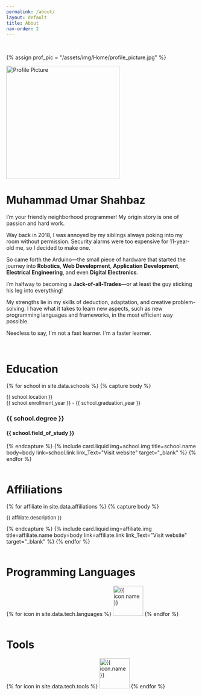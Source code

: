 ```yaml
---
permalink: /about/
layout: default
title: About
nav-order: 2
---
```


<br class="spacer">

{% assign prof_pic = "/assets/img/Home/profile_picture.jpg" %}
<div class="center-element">
<img src="{{ prof_pic | split: '.' | first | relative_url }}-480.webp" width="300px" height="300px" loading="eager" class="circle" alt="Profile Picture" onerror="this.onerror=null; this.src='{{ prof_pic | relative_url }}';" >
</div>


<h1 class="heading center-text uppercase">Muhammad Umar Shahbaz</h1>

I’m your friendly neighborhood programmer! My origin story is one of passion and hard work.

Way back in 2018, I was annoyed by my siblings always poking into my room without permission. Security alarms were too expensive for 11-year-old me, so I decided to make one.

So came forth the Arduino—the small piece of hardware that started the journey into **Robotics**, **Web Development**, **Application Development**, **Electrical Engineering**, and even **Digital Electronics**.

I’m halfway to becoming a **Jack-of-all-Trades**—or at least the guy sticking his leg into everything!

My strengths lie in my skills of deduction, adaptation, and creative problem-solving. I have what it takes to learn new aspects, such as new programming languages and frameworks, in the most efficient way possible.

Needless to say, I'm not a fast learner. I'm a faster learner.

<br class="spacer">

<h1 class="heading uppercase">Education</h1>
<div class="card-container">
    {% for school in site.data.schools %}
        {%  capture body %}
            <p style="font-size: small;">{{ school.location }}<br>{{ school.enrollment_year }} - {{ school.graduation_year }}</p>
            <h3>{{ school.degree }}</h3>
            <h4>{{ school.field_of_study }}</h4>
        {% endcapture %}
        {%  include card.liquid img=school.img title=school.name body=body link=school.link link_Text="Visit website" target="_blank" %}
    {% endfor %}
</div>

<br class="spacer">

<h1 class="heading right-text uppercase">Affiliations</h1>
<div class="card-container">
    {% for affiliate in site.data.affiliations %}
        {%  capture body %}
            <p style="font-size: small;">{{ affiliate.description }}</p>
        {% endcapture %}
        {%  include card.liquid img=affiliate.img title=affiliate.name body=body link=affiliate.link link_Text="Visit website" target="_blank" %}
    {% endfor %}
</div>

<br class="spacer">

<h1 class="heading uppercase">Programming Languages</h1>
<div class="center-element row p-margins icons">
    {% for icon in site.data.tech.languages %}
        <img style="width: 80px; height: 80px" src="{{ icon.path }}" alt="{{ icon.name }}" class="icon no-shadow no-padding" title="{{ icon.name }}" loading="lazy">
    {% endfor %}
</div>

<br class="spacer">

<h1 class="heading uppercase right-text">Tools</h1>
<div class="center-element row p-margins icons">
    {% for icon in site.data.tech.tools %}
        <img style="width: 80px; height: 80px" src="{{ icon.path }}" alt="{{ icon.name }}" class="icon no-shadow no-padding" title="{{ icon.name }}" loading="lazy">
    {% endfor %}
</div>

<br class="spacer">